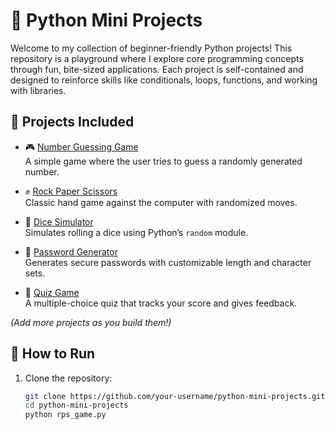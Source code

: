 # 🐍 Python Mini Projects

Welcome to my collection of beginner-friendly Python projects! This repository is a playground where I explore core programming concepts through fun, bite-sized applications. Each project is self-contained and designed to reinforce skills like conditionals, loops, functions, and working with libraries.

## 🎯 Projects Included

- 🎮 [Number Guessing Game](./number_guessing_game/number_guessing_game.py)  
  A simple game where the user tries to guess a randomly generated number.

- ✊ [Rock Paper Scissors](./rock_paper_scissors/rps_game.py)  
  Classic hand game against the computer with randomized moves.

- 🎲 [Dice Simulator](./dice_simulator/dice.py)  
  Simulates rolling a dice using Python’s `random` module.

- 🔐 [Password Generator](./password_generator/password_gen.py)  
  Generates secure passwords with customizable length and character sets.

- 🧠 [Quiz Game](./quiz_game/quiz.py)  
  A multiple-choice quiz that tracks your score and gives feedback.

*(Add more projects as you build them!)*

## 🚀 How to Run

1. Clone the repository:
   ```bash
   git clone https://github.com/your-username/python-mini-projects.git
   cd python-mini-projects
   python rps_game.py

